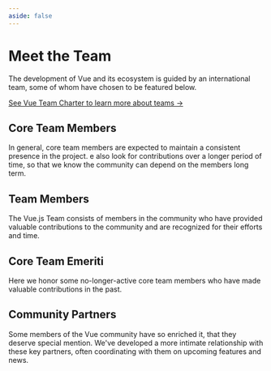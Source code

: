 ```yaml
---
aside: false
---
```


<script setup>
import { computed } from 'vue'
import TeamCard from '../.vitepress/components/TeamCard.vue'
import coreTeamData from './core-team.json'
import emeritiTeamData from './emeriti.json'
import partnersData from './partners.json'
import shuffle from 'lodash/shuffle'

const coreTeamList = computed(() => {
  return coreTeamData.slice(0, 1).concat(shuffle(coreTeamData.slice(1)))
})
const emeritiTeamList = computed(() => shuffle(emeritiTeamData))
const partnersList = computed(() => shuffle(partnersData))
</script>

# Meet the Team

The development of Vue and its ecosystem is guided by an international team, some of whom have chosen to be featured below.

[See Vue Team Charter to learn more about teams →]()

## Core Team Members

In general, core team members are expected to maintain a consistent presence in the project. e also look for contributions over a longer period of time, so that we know the community can depend on the members long term.

<TeamCard
  v-for="member in coreTeamList"
  :key="member.name"
  :profile="member"
/>

## Team Members

The Vue.js Team consists of members in the community who have provided valuable contributions to the community and are recognized for their efforts and time.

## Core Team Emeriti

Here we honor some no-longer-active core team members who have made valuable contributions in the past.

<TeamCard
  v-for="member in emeritiTeamList"
  :key="member.name"
  :profile="member"
/>

## Community Partners

Some members of the Vue community have so enriched it, that they deserve special mention. We've developed a more intimate relationship with these key partners, often coordinating with them on upcoming features and news.

<TeamCard
  v-for="member in partnersList"
  :key="member.name"
  :profile="member"
/>

